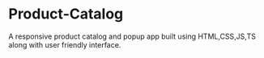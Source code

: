 # Product-Catalog
A responsive product catalog and popup app built using HTML,CSS,JS,TS along with user friendly interface.
